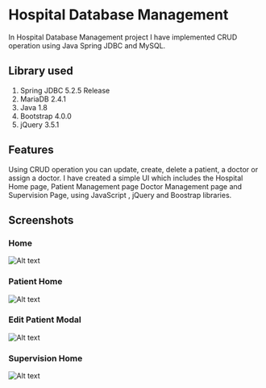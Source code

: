 # Hospital Database Management
In Hospital Database Management project I have implemented CRUD operation using Java
Spring JDBC and MySQL.

## Library used
1. Spring JDBC 5.2.5 Release
2. MariaDB 2.4.1
3. Java 1.8
4. Bootstrap 4.0.0
5. jQuery 3.5.1

## Features
Using CRUD operation you can update, create, delete a patient, a doctor or assign a doctor.
I have created a simple UI which includes the Hospital Home page, Patient Management
page Doctor Management page and Supervision Page, using JavaScript , jQuery and Boostrap libraries.

## Screenshots
### Home
![Alt text](https://user-images.githubusercontent.com/64020673/86520415-5321d080-be44-11ea-8da6-429bae3f62ce.png?raw=true "Home")
### Patient Home
![Alt text](https://user-images.githubusercontent.com/64020673/86537626-be28e100-bef0-11ea-8507-f6a0f7ec69a9.png?raw=true "Patient Home")
### Edit Patient Modal
![Alt text](https://user-images.githubusercontent.com/64020673/86537754-c7667d80-bef1-11ea-9d43-b3119c34b0d4.png?raw=true "Edit Patient Modal")
### Supervision Home
![Alt text](https://user-images.githubusercontent.com/64020673/86538057-dc441080-bef3-11ea-92bd-cbfc2428f06d.png?raw=true "Supervision Home")

